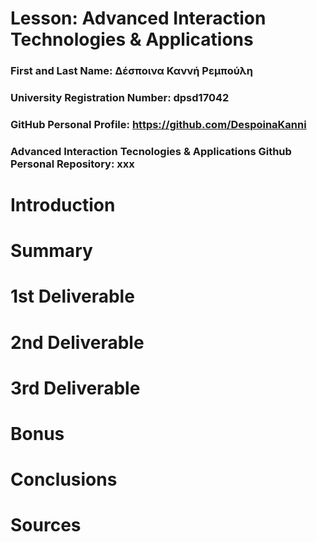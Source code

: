 # Lesson: Advanced Interaction Technologies & Applications

### First and Last Name: Δέσποινα Καννή Ρεμπούλη
### University Registration Number: dpsd17042
### GitHub Personal Profile: https://github.com/DespoinaKanni
### Advanced Interaction Tecnologies & Applications Github Personal Repository: xxx

# Introduction

# Summary


# 1st Deliverable


# 2nd Deliverable


# 3rd Deliverable 


# Bonus 


# Conclusions


# Sources
